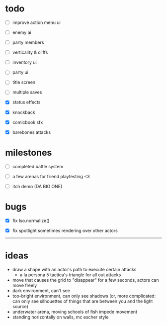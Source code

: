 # todo

- [ ] improve action menu ui
- [ ] enemy ai
- [ ] party members
- [ ] verticality & cliffs
- [ ] inventory ui
- [ ] party ui
- [ ] title screen
- [ ] multiple saves
- [x] status effects
- [x] knockback
- [x] comicbook sfx
- [x] barebones attacks


# milestones

- [ ] completed battle system
- [ ] a few arenas for friend playtesting <3
- [ ] itch demo (DA BIG ONE)


# bugs

- [x] fix Iso.normalize()
- [x] fix spotlight sometimes rendering over other actors



---



# ideas

- draw a shape with an actor's path to execute certain attacks
	- a la persona 5 tactica's triangle for all out attacks
- move that causes the grid to "disappear" for a few seconds, actors can move freely
- dark environment, can't see
- too-bright environment, can only see shadows (or, more complicated: can only see silhouettes of things that are between you and the light source)
- underwater arena, moving schools of fish impede movement
- standing horizontally on walls, mc escher style
